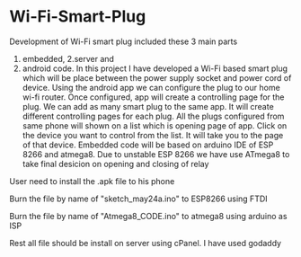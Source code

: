 # Wi-Fi-Smart-Plug
Development of Wi-Fi smart plug included these 3 main parts
1. embedded, 
2.server and 
3. android code.
In this project I have developed a Wi-Fi based smart plug which will be place between the power supply socket and power cord of device.
  Using the android app we can configure the plug to our home wi-fi router. Once configured, app will create a controlling page for the plug. We can add as many smart plug to the same app. It will create different controlling pages for each plug. All the plugs configured from same phone will shown on a list which is opening page of app. Click on the device you want to control from the list. It will take you to the page of that device.
  Embedded code will be based on arduino IDE of ESP 8266 and atmega8. Due to unstable ESP 8266 we have use ATmega8 to take final desicion on opening and closing of relay

User need to install the .apk file to his phone

Burn the file by name of "sketch_may24a.ino" to ESP8266 using FTDI 

Burn the file by name of "Atmega8_CODE.ino" to atmega8 using arduino as ISP 

Rest all file should be install on server using cPanel. I have used godaddy
